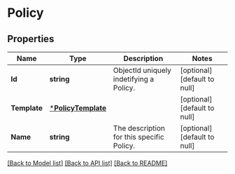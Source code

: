 # Policy

## Properties
Name | Type | Description | Notes
------------ | ------------- | ------------- | -------------
**Id** | **string** | ObjectId uniquely indetifying a Policy. | [optional] [default to null]
**Template** | [***PolicyTemplate**](PolicyTemplate.md) |  | [optional] [default to null]
**Name** | **string** | The description for this specific Policy. | [optional] [default to null]

[[Back to Model list]](../README.md#documentation-for-models) [[Back to API list]](../README.md#documentation-for-api-endpoints) [[Back to README]](../README.md)


